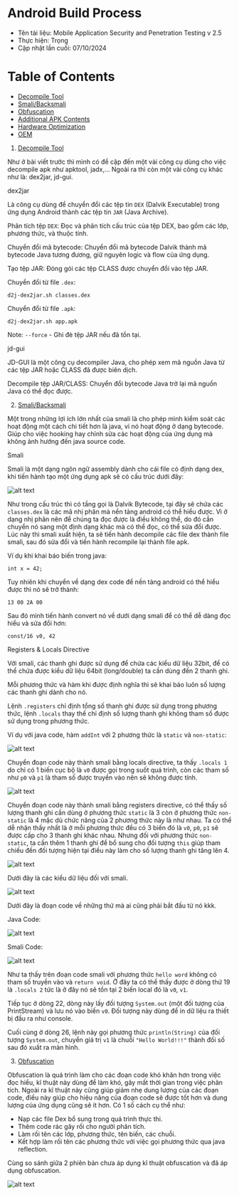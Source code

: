 # Android Build Process

 - Tên tài liệu: Mobile Application Security and Penetration Testing v 2.5
 - Thực hiện: Trọng
 - Cập nhật lần cuối: 07/10/2024

 # Table of Contents

  - [Decompile Tool](#Decompile_Tool)
  - [Smali/Backsmali](#Smali/Backsmali)
  - [Obfuscation](#Obfuscation)
  - [Additional APK Contents](#Additional_APK_Contents)
  - [Hardware Optimization](#Hardware_Optimization)
  - [OEM](#Apps)

1. [Decompile Tool](#Decompile_Tool)

Như ở bài viết trước thì mình có đề cập đến một vài công cụ dùng cho việc decompile apk như apktool, jadx,... Ngoài ra thì còn một vài công cụ khác như là: dex2jar, jd-gui.

<a name="dex2jar ">dex2jar</a>

Là công cụ dùng để chuyển đổi các tệp tin ``DEX`` (Dalvik Executable) trong ứng dụng Android thành các tệp tin ``JAR`` (Java Archive).

Phân tích tệp ``DEX``: Đọc và phân tích cấu trúc của tệp DEX, bao gồm các lớp, phương thức, và thuộc tính.

Chuyển đổi mã bytecode: Chuyển đổi mã bytecode Dalvik thành mã bytecode Java tương đương, giữ nguyên logic và flow của ứng dụng.

Tạo tệp JAR: Đóng gói các tệp CLASS được chuyển đổi vào tệp JAR.

Chuyển đổi từ file ``.dex``:

```
d2j-dex2jar.sh classes.dex
```

Chuyển đổi từ file ``.apk``:

```
d2j-dex2jar.sh app.apk
```

Note: ``--force`` - Ghi đè tệp JAR nếu đã tồn tại.

<a name="jd-gui ">jd-gui</a>

JD-GUI là một công cụ decompiler Java, cho phép xem mã nguồn Java từ các tệp JAR hoặc CLASS đã được biên dịch.

Decompile tệp JAR/CLASS: Chuyển đổi bytecode Java trở lại mã nguồn Java có thể đọc được.

2. [Smali/Backsmali](#Smali/Backsmali)

Một trong những lợi ích lớn nhất của smali là cho phép mình kiểm soát các hoạt động một cách chi tiết hơn là java, vì nó hoạt động ở dạng bytecode. Giúp cho việc hooking hay chỉnh sửa các hoạt động của ứng dụng mà không ảnh hướng đến java source code.

<a name="Smali ">Smali</a>

Smali là một dạng ngôn ngữ assembly dành cho cái file có định dạng dex, khi tiến hành tạo một ứng dụng apk sẽ có cấu trúc dưới đây:

![alt text](image-79.webp)

Như trong cấu trúc thì có tầng gọi là Dalvik Bytecode, tại đây sẽ chứa các ``classes.dex`` là các mã nhị phân mà nền tảng android có thể hiểu được. Vì ở dạng nhị phân nên để chúng ta đọc được là điều không thể, do đó cần chuyển nó sang một định dạng khác mà có thể đọc, có thể sửa đổi được. Lúc này thì smali xuất hiện, ta sẽ tiến hành decompile các file dex thành file smali, sau đó sửa đổi và tiến hành recompile lại thành file apk.

Ví dụ khi khai báo biến trong java:

```
int x = 42; 
```

Tuy nhiên khi chuyển về dạng dex code để nền tảng android có thể hiểu được thì nó sẽ trở thành:

```
13 00 2A 00
```

Sau đó mình tiến hành convert nó về dưới dạng smali để có thể dễ dàng đọc hiểu và sửa đổi hơn:

```
const/16 v0, 42 
```

<a name="Registers & Locals Directive  ">Registers & Locals Directive </a>

Với smali, các thanh ghi được sử dụng để chứa các kiểu dữ liệu 32bit, để có thể chứa được kiểu dữ liệu 64bit (long/double) ta cần dùng đến 2 thanh ghi.

Mỗi phương thức và hàm khi được định nghĩa thì sẽ khai báo luôn số lượng các thanh ghi dành cho nó.

Lệnh ``.registers`` chỉ định tổng số thanh ghi được sử dụng trong phương thức, lệnh ``.locals`` thay thế chỉ định số lượng thanh ghi không tham số được sử dụng trong phương thức.

Ví dụ với java code, hàm ``addInt`` với 2 phương thức là ``static`` và ``non-static``:

![alt text](image-57-1.webp)

Chuyển đoạn code này thành smali bằng locals directive, ta thấy ``.locals 1`` do chỉ có 1 biến cục bộ là ``v0`` được gọi trong suốt quá trình, còn các tham số như ``p0`` và ``p1`` là tham số được truyền vào nên sẽ không được tính.

![alt text](image-58.webp)

Chuyển đoạn code này thành smali bằng registers directive, có thể thấy số lượng thanh ghi cần dùng ở phương thức ``static`` là 3 còn ở phương thức ``non-static`` là 4 mặc dù chức năng của 2 phương thức này là như nhau. Ta có thể dễ nhận thấy nhất là ở mỗi phương thức đều có 3 biến đó là ``v0``, ``p0``, ``p1`` sẽ được cấp cho 3 thanh ghi khác nhau. Nhưng đối với phương thức ``non-static``, ta cần thêm 1 thanh ghi để bổ sung cho đối tượng ``this`` giúp tham chiếu đến đối tượng hiện tại điều này làm cho số lượng thanh ghi tăng lên 4.

![alt text](image-60.webp)

Dưới đây là các kiểu dữ liệu đối với smali.

![alt text](image.png)

Dưới đây là đoạn code về những thứ mà ai cũng phải bắt đầu từ nó kkk.

Java Code:

![alt text](image-76.webp)

Smali Code:

![alt text](image-78.webp)

Như ta thấy trên đoạn code smali với phương thức ``hello word`` không có tham số truyền vào và ``return void``. Ở đây ta có thể thấy được ở dòng thứ 19 là ``.locals 2`` tức là ở đây nó sẽ tồn tại 2 biến local đó là ``v0``, ``v1``.

Tiếp tục ở dòng 22, dòng này lấy đối tượng ``System.out`` (một đối tượng của PrintStream) và lưu nó vào biến ``v0``. Đối tượng này dùng để in dữ liệu ra thiết bị đầu ra như console.

Cuối cùng ở dòng 26, lệnh này gọi phương thức ``println(String)`` của đối tượng ``System.out``, chuyển giá trị ``v1`` là chuỗi ``"Hello World!!!"`` thành đối số sau đó xuất ra màn hình.

3. [Obfuscation](#Obfuscation)

Obfuscation là quá trình làm cho các đoạn code khó khăn hơn trong việc đọc hiểu, kĩ thuật này dùng để làm khó, gây mất thời gian trong việc phân tích. Ngoài ra kĩ thuật này cũng giúp giảm nhẹ dung lượng của các đoạn code, điều này giúp cho hiệu năng của đoạn code sẽ được tốt hơn và dung lượng của ứng dụng cũng sẽ ít hơn. Có 1 số cách cụ thể như:

 - Nạp các file Dex bổ sung trong quá trình thực thi.
 - Thêm code rác gây rối cho người phân tích.
 - Làm rối tên các lớp, phương thức, tên biến, các chuỗi.
 - Kết hợp làm rối tên các phương thức với việc gọi phương thức qua java reflection.

Cùng so sánh giữa 2 phiên bản chưa áp dụng kĩ thuật obfuscation và đã áp dụng obfuscation.

![alt text](image-1.png)


